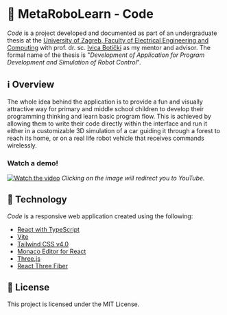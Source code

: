 # 🤖 MetaRoboLearn - Code
_Code_  is a project developed and documented as part of an undergraduate thesis at the [University of Zagreb, Faculty of Electrical Engineering and Computing](https://www.fer.unizg.hr/) with prof. dr. sc. [Ivica Botički](https://www.fer.unizg.hr/ivica.boticki) as my mentor and advisor. The formal name of the thesis is "_Development of Application for Program Development and Simulation of Robot Control_".

## ℹ️ Overview
The whole idea behind the application is to provide a fun and visually attractive way for primary and middle school children to develop their programming thinking and learn basic program flow. This is achieved by allowing them to write their code directly within the interface and run it either in a customizable 3D simulation of a car guiding it through a forest to reach its home, or on a real life robot vehicle that receives commands wirelessly.

### Watch a demo!
[![Watch the video](https://github.com/user-attachments/assets/028b5605-954d-4c37-900e-9e2a0be13141)](https://www.youtube.com/watch?v=wuDQilbsIxQ)
_Clicking on the image will redirect you to YouTube._

## 🚀 Technology
_Code_ is a responsive web application created using the following:
 - [React with TypeScript](https://react.dev/)
 - [Vite](https://vite.dev/)
 - [Tailwind CSS v4.0](https://tailwindcss.com/)
 - [Monaco Editor for React](https://www.npmjs.com/package/@monaco-editor/react)
 - [Three.js](https://threejs.org/)
 - [React Three Fiber](https://r3f.docs.pmnd.rs/getting-started/introduction)

## 📝 License
This project is licensed under the MIT License.
